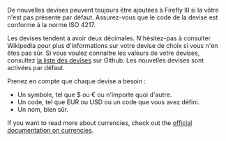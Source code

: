 De nouvelles devises peuvent toujours être ajoutées à Firefly III si la vôtre n'est pas présente par défaut. Assurez-vous que le code de la devise est conforme à la norme ISO 4217.

Les devises tendent à avoir deux décimales. N'hésitez-pas à consulter Wikipedia pour plus d'informations sur votre devise de choix si vous n'en êtes pas sûr. Si vous voulez connaitre les valeurs de votre devises, consultez [la liste des devises](https://github.com/xsolla/currency-format/blob/master/currency-format.json) sur Github. Les nouvelles devises sont activées par défaut.

Prenez en compte que chaque devise a besoin :

- Un symbole, tel que $ ou € ou n'importe quoi d'autre.
- Un code, tel que EUR ou USD ou un code que vous avez défini.
- Un nom, bien sûr.

If you want to read more about currencies, check out the [official documentation on currencies](https://docs.firefly-iii.org/concepts/currencies).